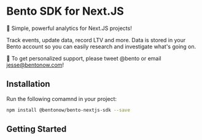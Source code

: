# Bento SDK for Next.JS

🍱 Simple, powerful analytics for Next.JS projects!

Track events, update data, record LTV and more. Data is stored in your Bento account so you can easily research and investigate what's going on.

👋 To get personalized support, please tweet @bento or email jesse@bentonow.com!

## Installation

Run the following comamnd in your project:

```bash
npm install @bentonow/bento-nextjs-sdk --save
```

## Getting Started

<!-- TODO -->